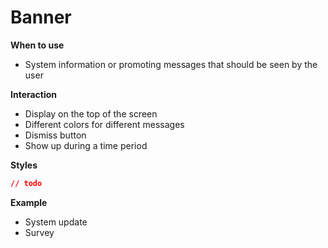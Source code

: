 # Banner

**When to use**

* System information or promoting messages that should be seen by the user  

**Interaction**

* Display on the top of the screen 
* Different colors for different messages
* Dismiss button 
* Show up during a time period

**Styles**

```css
// todo
```

**Example**

* System update
* Survey



